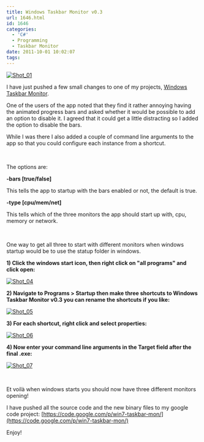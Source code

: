 ```yaml
---
title: Windows Taskbar Monitor v0.3
url: 1646.html
id: 1646
categories:
  - 'C#'
  - Programming
  - Taskbar Monitor
date: 2011-10-01 10:02:07
tags:
---
```


[![](https://mikecann.co.uk/wp-content/uploads/2011/10/Shot_01.png "Shot_01")](https://mikecann.co.uk/wp-content/uploads/2011/10/Shot_01.png)

I have just pushed a few small changes to one of my projects, [Windows Taskbar Monitor](https://code.google.com/p/win7-taskbar-mon/).

One of the users of the app noted that they find it rather annoying having the animated progress bars and asked whether it would be possible to add an option to disable it. I agreed that it could get a little distracting so I added the option to disable the bars.

<!-- more -->

While I was there I also added a couple of command line arguments to the app so that you could configure each instance from a shortcut.

&nbsp;

The options are:

**-bars [true/false]**

This tells the app to startup with the bars enabled or not, the default is true.

**-type [cpu/mem/net]**

This tells which of the three monitors the app should start up with, cpu, memory or network.

&nbsp;

One way to get all three to start with different monitors when windows startup would be to use the statup folder in windows.

**1) Click the windows start icon, then right click on "all programs" and click open:**

[![](https://mikecann.co.uk/wp-content/uploads/2011/10/Shot_04.png "Shot_04")](https://mikecann.co.uk/wp-content/uploads/2011/10/Shot_04.png)

**2) Navigate to Programs &gt; Startup then make three shortcuts to Windows Taskbar Monitor v0.3 you can rename the shortcuts if you like:**

[![](https://mikecann.co.uk/wp-content/uploads/2011/10/Shot_05.png "Shot_05")](https://mikecann.co.uk/wp-content/uploads/2011/10/Shot_05.png)

**3) For each shortcut, right click and select properties:**

[![](https://mikecann.co.uk/wp-content/uploads/2011/10/Shot_06.png "Shot_06")](https://mikecann.co.uk/wp-content/uploads/2011/10/Shot_06.png)

**4) Now enter your command line arguments in the Target field after the final .exe:**

[![](https://mikecann.co.uk/wp-content/uploads/2011/10/Shot_07.png "Shot_07")](https://mikecann.co.uk/wp-content/uploads/2011/10/Shot_07.png)

&nbsp;

Et voilà when windows starts you should now have three different monitors opening!

I have pushed all the source code and the new binary files to my google code project: [https://code.google.com/p/win7-taskbar-mon/](https://code.google.com/p/win7-taskbar-mon/)

Enjoy!

&nbsp;

&nbsp;

&nbsp;

&nbsp;

&nbsp;
